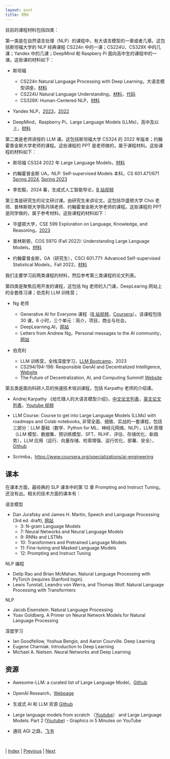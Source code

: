 ```yaml
---
layout: post
title: 材料
---
```


目前的课程材料包括四类：

第一类是在自然语言处理（NLP）的课程中，有大语言模型的一章或者几章。这包括斯坦福大学的 NLP 经典课程 CS224n 中的一课；CS224U、CS329X 中的几课；Yandex 中的几课；DeepMind 和 Raspbery Pi 面向高中生的课程中的一课。这些课的材料如下：

- 斯坦福
  - CS224n Natural Language Processing with Deep Learning，大语言模型讲座，[材料](https://web.stanford.edu/class/cs224n/)
  - CS224U Natural Language Understanding，[材料](https://web.stanford.edu/class/cs224u/)，[代码](https://github.com/cgpotts/cs224u)
  - CS329X: Human-Centered NLP，[材料](https://web.stanford.edu/class/cs329x/)

- Yandex NLP，[2023](https://github.com/yandexdataschool/nlp_course/tree/2023/)，[2022](https://github.com/yandexdataschool/nlp_course/tree/2022)

- DeepMind，Raspberry Pi，Large Language Models (LLMs)，高中及以上，[材料](https://experience-ai.org/en/units/experience-ai-lessons/lessons/7)

第二类是老师讲授的 LLM 课。这包括斯坦福大学 CS324 的 2022 年版本；约翰霍普金斯大学老师的课程。这些课程的 PPT 是老师做的，属于课程材料。这些课程的材料如下：

- 斯坦福 CS324 2022 年 Large Language Models，[材料](https://stanford-cs324.github.io/winter2022)

- 约翰霍普金斯 UA，NLP: Self-supervised Models 本科，CS 601.471/671 [Spring 2024](https://self-supervised.cs.jhu.edu/sp2024/), [Spring 2023](https://self-supervised.cs.jhu.edu/sp2023/)

- 李宏毅，2024 春，生成式人工智能导论，[B 站视频](https://www.bilibili.com/video/BV1BJ4m1e7g8)

第三类是研究生的论文研讨课。由研究生来讲论文。这包括华盛顿大学 Choi 老师、普林斯顿大学陈丹琪老师、约翰霍普金斯大学老师的课程。这些课程的 PPT 是同学做的，属于参考材料。这些课程的材料如下：

- 华盛顿大学，CSE 599 Exploration on Language, Knowledge, and Reasoning，[2023](https://cse599d1wi23.notion.site/cse599d1wi23/CSE-599-D1-Winter-2023-fe73cb56c11b45efb34e94c090480791)

- 普林斯顿，COS 597G (Fall 2022): Understanding Large Language Models，[材料](https://www.cs.princeton.edu/courses/archive/fall22/cos597G/)

- 约翰霍普金斯，GA（研究生），CSCI 601.771: Advanced Self-supervised Statistical Models，Fall 2022，[材料](https://self-supervised.cs.jhu.edu/fa2022/)

我们主要学习前两类课程的材料，然后参考第三类课程的论文列表。

第四类是聚焦应用开发的课程，这包括 Ng 老师的入门课，DeepLearing 网站上的全套练习课；伯克利 LLM 训练营；

- Ng 老师 
  - Generative AI for Everyone 课程（[B 站视频](https://www.bilibili.com/video/BV11G411X7nZ)，[Coursera](https://www.coursera.org/learn/generative-ai-for-everyone)）。该课程包括 30 课，6 小时，三个单元：简介，项目，商业与社会。
  - DeepLearning.AI，[网站](https://www.deeplearning.ai/)
  - Letters from Andrew Ng，Personal messages to the AI community，[网站](https://www.deeplearning.ai/the-batch/tag/letters/)

- 伯克利
  - LLM 训练营，全栈深度学习，[LLM Bootcamp](https://fullstackdeeplearning.com/llm-bootcamp/spring-2023/)，2023
  - CS294/194-196: Responsible GenAI and Decentralized Intelligence, [Website](https://rdi.berkeley.edu/responsible-genai/f23)
  - The Future of Decentralization, AI, and Computing Summit! [Website](https://rdi.berkeley.edu/events/decentralizationaisummit)

第五类是面向科研人员的快速技术培训课程，包括 Karpathy 老师的介绍课。

- Andrej Karpathy 《给忙碌人的大语言模型介绍》，[中文论文列表](https://mp.weixin.qq.com/s/mt9W8Mf0LbZjbuRObyeWeQ)，[英文论文列表](https://blog.oxen.ai/reading-list-for-andrej-karpathys-intro-to-large-language-models-video/)，[Youtube 视频](https://www.youtube.com/results?search_query=Andrej+Karpathy)

- LLM Course: Course to get into Large Language Models (LLMs) with roadmaps and Colab notebooks, 非常全面、细致、实战的一套课程，包括三部分：LLM 基础（数学、Python for ML、神经元网络、NLP），LLM 原理（LLM 模型、数据集、预训练模型、SFT、RLHF、评估、存储优化、新趋势），LLM 应用（运行、向量存储、检索增强、运行优化、部署、安全），[Github](https://github.com/mlabonne/llm-course)

- Scrimba，https://www.coursera.org/specializations/ai-engineering

## 课本

在课本方面，最经典的 SLP 课本中的第 12 章 Prompting and Instruct Tuning，还没有出。相关的技术方面的课本有：

语言模型
- Dan Jurafsky and James H. Martin, Speech and Language Processing (3rd ed. draft), [网站](https://web.stanford.edu/~jurafsky/slp3/)
  - 3: N-gram Language Models
  - 7: Neural Networks and Neural Language Models
  - 9: RNNs and LSTMs
  - 10: Transformers and Pretrained Language Models
  - 11: Fine-tuning and Masked Language Models
  - 12: Prompting and Instruct Tuning

NLP 编程
- Delip Rao and Brian McMahan. Natural Language Processing with PyTorch (requires Stanford login).
- Lewis Tunstall, Leandro von Werra, and Thomas Wolf. Natural Language Processing with Transformers

NLP
- Jacob Eisenstein. Natural Language Processing
- Yoav Goldberg. A Primer on Neural Network Models for Natural Language Processing

深度学习
- Ian Goodfellow, Yoshua Bengio, and Aaron Courville. Deep Learning
- Eugene Charniak. Introduction to Deep Learning
- Michael A. Nielsen. Neural Networks and Deep Learning

## 资源

- Awesome-LLM: a curated list of Large Language Model，[Github](https://github.com/Hannibal046/Awesome-LLM)

- OpenAI Research，[Webpage](https://openai.com/research)

- 生成式 AI 和 LLM 资源 [Github](https://www.github-zh.com/projects/532465933-ai-notes)

- Large language models from scratch （[Youtube](https://youtu.be/lnA9DMvHtfI)） and Large Language Models: Part 2 ([Youtube](https://youtu.be/YDiSFS-yHwk)) - Graphics in 5 Minutes on YouTube

- 通往 AGI 之路，[飞书](https://waytoagi.feishu.cn/wiki/QPe5w5g7UisbEkkow8XcDmOpn8e)

<br/>

| [Index](./) | [Previous](0-1-intro) | [Next](1-1-lm)
